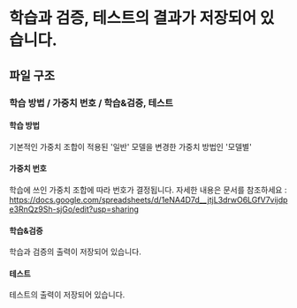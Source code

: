 # 학습과 검증, 테스트의 결과가 저장되어 있습니다.

## 파일 구조
### 학습 방법 / 가중치 번호 / 학습&검증, 테스트
#### 학습 방법
기본적인 가중치 조합이 적용된 '일반' 
모델을 변경한 가중치 방법인 '모델별'
#### 가중치 번호
학습에 쓰인 가중치 조합에 따라 번호가 결정됩니다.
자세한 내용은 문서를 참조하세요 : https://docs.google.com/spreadsheets/d/1eNA4D7d__jtjL3drwO6LGfV7vijdpe3RnQz9Sh-sjGo/edit?usp=sharing
#### 학습&검증
학습과 검증의 출력이 저장되어 있습니다.
#### 테스트
테스트의 출력이 저장되어 있습니다.
